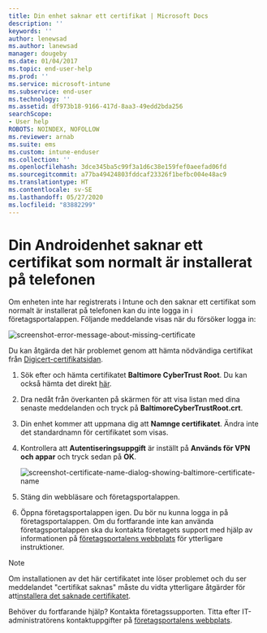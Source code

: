 ```yaml
---
title: Din enhet saknar ett certifikat | Microsoft Docs
description: ''
keywords: ''
author: lenewsad
ms.author: lanewsad
manager: dougeby
ms.date: 01/04/2017
ms.topic: end-user-help
ms.prod: ''
ms.service: microsoft-intune
ms.subservice: end-user
ms.technology: ''
ms.assetid: df973b18-9166-417d-8aa3-49edd2bda256
searchScope:
- User help
ROBOTS: NOINDEX, NOFOLLOW
ms.reviewer: arnab
ms.suite: ems
ms.custom: intune-enduser
ms.collection: ''
ms.openlocfilehash: 3dce345ba5c99f3a1d6c38e159fef0aeefad06fd
ms.sourcegitcommit: a77ba49424803fddcaf23326f1befbc004e48ac9
ms.translationtype: HT
ms.contentlocale: sv-SE
ms.lasthandoff: 05/27/2020
ms.locfileid: "83882299"
---
```

# <a name="your-android-device-is-missing-a-certificate-that-usually-comes-installed-on-your-phone"></a>Din Androidenhet saknar ett certifikat som normalt är installerat på telefonen

Om enheten inte har registrerats i Intune och den saknar ett certifikat som normalt är installerat på telefonen kan du inte logga in i företagsportalappen. Följande meddelande visas när du försöker logga in:

![screenshot-error-message-about-missing-certificate](./media/andr-cert_install-1-cert_missing.png)

Du kan åtgärda det här problemet genom att hämta nödvändiga certifikat från [Digicert-certifikatsidan](https://www.digicert.com/digicert-root-certificates.htm).

1. Sök efter och hämta certifikatet __Baltimore CyberTrust Root__. Du kan också hämta det direkt [här](https://www.digicert.com/CACerts/BaltimoreCyberTrustRoot.crt).

2. Dra nedåt från överkanten på skärmen för att visa listan med dina senaste meddelanden och tryck på **BaltimoreCyberTrustRoot.crt**.

3. Din enhet kommer att uppmana dig att **Namnge certifikatet**. Ändra inte det standardnamn för certifikatet som visas.

4. Kontrollera att **Autentiseringsuppgift** är inställt på **Används för VPN och appar** och tryck sedan på **OK**.

    ![screenshot-certificate-name-dialog-showing-baltimore-certificate-name](./media/andr-cert_install-2-add_cert_name.png)

5. Stäng din webbläsare och företagsportalappen.

6. Öppna företagsportalappen igen. Du bör nu kunna logga in på företagsportalappen. Om du fortfarande inte kan använda företagsportalappen ska du kontakta företagets support med hjälp av informationen på [företagsportalens webbplats](https://go.microsoft.com/fwlink/?linkid=2010980) för ytterligare instruktioner.

>[!NOTE]
> Om installationen av det här certifikatet inte löser problemet och du ser meddelandet "certifikat saknas" måste du vidta ytterligare åtgärder för att[installera det saknade certifikatet](your-device-is-missing-an-IT-required-certificate-android.md).

Behöver du fortfarande hjälp? Kontakta företagssupporten. Titta efter IT-administratörens kontaktuppgifter på [företagsportalens webbplats](https://go.microsoft.com/fwlink/?linkid=2010980).
